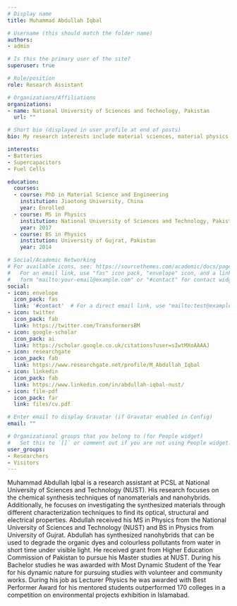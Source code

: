 ```yaml
---
# Display name
title: Muhammad Abdullah Iqbal

# Username (this should match the folder name)
authors:
- admin

# Is this the primary user of the site?
superuser: true

# Role/position
role: Research Assistant

# Organizations/Affiliations
organizations:
- name: National University of Sciences and Technology, Pakistan
  url: ""

# Short bio (displayed in user profile at end of posts)
bio: My research interests include material sciences, material physics and solid state physics.

interests:
- Batteries
- Supercapacitors
- Fuel Cells

education:
  courses:
  - course: PhD in Material Science and Engineering
    institution: Jiaotong University, China
    year: Enrolled
  - course: MS in Physics
    institution: National University of Sciences and Technology, Pakistan
    year: 2017
  - course: BS in Physics
    institution: University of Gujrat, Pakistan
    year: 2014

# Social/Academic Networking
# For available icons, see: https://sourcethemes.com/academic/docs/page-builder/#icons
#   For an email link, use "fas" icon pack, "envelope" icon, and a link in the
#   form "mailto:your-email@example.com" or "#contact" for contact widget.
social:
- icon: envelope
  icon_pack: fas
  link: '#contact'  # For a direct email link, use "mailto:test@example.org".
- icon: twitter
  icon_pack: fab
  link: https://twitter.com/TransformersBM
- icon: google-scholar
  icon_pack: ai
  link: https://scholar.google.co.uk/citations?user=sIwtMXoAAAAJ
- icon: researchgate
  icon_pack: fab
  link: https://www.researchgate.net/profile/M_Abdullah_Iqbal
- icon: linkedin
  icon_pack: fab
  link: https://www.linkedin.com/in/abdullah-iqbal-nust/
- icon: file-pdf
  icon_pack: far
  link: files/cv.pdf

# Enter email to display Gravatar (if Gravatar enabled in Config)
email: ""

# Organizational groups that you belong to (for People widget)
#   Set this to `[]` or comment out if you are not using People widget.
user_groups:
- Researchers
- Visitors
---
```


Muhammad Abdullah Iqbal is a research assistant at PCSL at National University of Sciences and Technology (NUST). 
His research focuses on the chemical synthesis techniques of nanomaterials and nanohybrids. Additionally, he focuses on investigating the synthesized materials through different characterization techniques to find its optical, structural and electrical properties. Abdullah received his MS in Physics from the National University of Sciences and Technology (NUST) and BS in Physics from University of Gujrat. Abdullah has synthesized nanohybrids that can be used to degrade the organic dyes and colourless pollutants from water in short time under visible light. He received grant from Higher Education Commission of Pakistan to pursue his Master studies at NUST. During his Bachelor studies he was awarded with Most Dynamic Student of the Year for his dynamic nature for pursuing studies with volunteer and community works. During his job as Lecturer Physics he was awarded with Best Performer Award for his mentored students outperformed 170 colleges in a competition on environmental projects exhibition in Islamabad.
